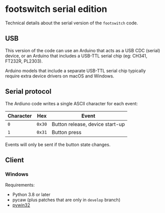 # footswitch serial edition

Technical details about the serial version of the `footswitch` code.

## USB

This version of the code can use an Arduino that acts as a USB CDC (serial) device, or an Arduino that includes a USB-TTL serial chip (eg: CH341, FT232R, PL2303).

Arduino models that include a separate USB-TTL serial chip typically require extra device drivers on macOS and Windows.

## Serial protocol

The Ardiuno code writes a single ASCII character for each event:

Character | Hex    | Event
--------- | ------ | --------------
`0`       | `0x30` | Button release, device start-up
`1`       | `0x31` | Button press

Events will only be sent if the button state changes.

## Client

### Windows

Requirements:

* Python 3.8 or later
* pycaw (plus patches that are only in `develop` branch)
* [pywin32][]


[pywin32]: https://github.com/mhammond/pywin32

